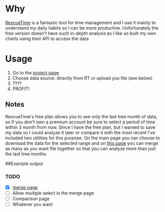 # Why

[RescueTime](rescuetime.com) is a fantastic tool for time management and I use it mainly to understand my daily habits so I can be more productive.
Unfortunately the free version doesn't have such in-depth analysis as I like so built my own charts using their API to access the data

# Usage

1.  Go to the [project page](http://ilbonte.github.io/rescuetime-again/)
2.  Choose data source: directly from RT or upload you file (see below)
3.  ????
4.  PROFIT!

## Notes

RescueTime's free plan allows you to see only the last tree month of data, so if you don't own a premium account be sure to select a period of time within 3 month from now.
Since I have the free plan, but I wanted to save my data so I could analyze it later or compare it with the most recent I've included two utilities for this purpose. On the main page you can choose to download the data for the selected range and on [this page](link) you can merge as many as you want file together so that you can analyze more than just the last tree months

##Example output


### TODO

- [x] [merge page](link)
- [ ] Allow multiple select in the merge page
- [ ] Comparison page
- [ ] Whatever you want
